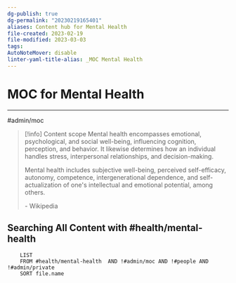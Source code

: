 ```yaml
---
dg-publish: true
dg-permalink: "20230219165401"
aliases: Content hub for Mental Health
file-created: 2023-02-19
file-modified: 2023-03-03
tags: 
AutoNoteMover: disable
linter-yaml-title-alias: _MOC Mental Health
---
```


# MOC for Mental Health

---

#admin/moc

> [!info] Content scope
> Mental health encompasses emotional, psychological, and social well-being, influencing cognition, perception, and behavior. It likewise determines how an individual handles stress, interpersonal relationships, and decision-making.
>
> Mental health includes subjective well-being, perceived self-efficacy, autonomy, competence, intergenerational dependence, and self-actualization of one's intellectual and emotional potential, among others.
>
> \- Wikipedia

## Searching All Content with #health/mental-health

```dataview
	LIST
	FROM #health/mental-health  AND !#admin/moc AND !#people AND !#admin/private
	SORT file.name
```
